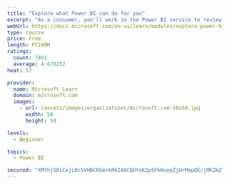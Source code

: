 ```yaml
---
title: "Explore what Power BI can do for you"
excerpt: "As a consumer, you'll work in the Power BI service to review and interact with content that has been shared with you. This module provides the foundational information that you need to work effectively in the Power BI service."
webUrl: https://docs.microsoft.com/en-us/learn/modules/explore-power-bi-service/
type: course
price: Free
length: PT1H9M
ratings:
  count: 7891
  average: 4.670257
heat: 57

provider:
  name: Microsoft Learn
  domain: microsoft.com
  images:
    - url: /assets/images/organizations/microsoft.com-50x50.jpg
      width: 50
      height: 50

levels:
  - Beginner

topics:
  - Power BI

secured: "XMYhjSDiCejL0cSVHBCK5m+bRkIA8CQUYoK2p5FkHsepZjUrMmpQE/jMKZm2TLyrIQF5N9BSkVgGA+4g2l5gAgD97q7YHWA5+vjajeabXAHklfpuOougvF2weCu+lXE+y5cRDSGgXiCfzclbGH3LrhiW65aR7AYjXba071uE6g3N47D5aU9cehEnHlmTOUXMX6VsM9mZk1VKixI0BEyEswyUfCPQZUk7ZnsMRjabb3BCOhtpXIypKGc4cfyQHbqDlavxXS35L5NBsBDi3LA3eEYQTKJNUHrP/AFE/JMBUO+ThKXFNUlayaGkt2KVmXzHkcjt9VsXq6KeLQwcCi3A1AuFCjw/4OiFUE9Gimr8d8CDBks3oT1ula6P/C9anU/7Ujck8t7XTnFvtSSbfZGzgn59i6GnYTKWiEWz9lZBSsU=;t5QCYF+ebBEmcvWi50KtBA=="
---
```


